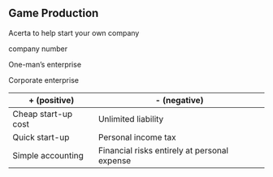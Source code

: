 <link rel="stylesheet" href="../style.css">

## Game Production

Acerta
to help start your own company

company number

One-man’s enterprise

Corporate enterprise

| + (positive)        | - (negative)                                 |
|---------------------|----------------------------------------------|
| Cheap start-up cost | Unlimited liability                          |
| Quick start-up      | Personal income tax                          |
| Simple accounting   | Financial risks entirely at personal expense |
